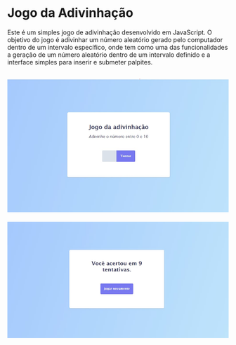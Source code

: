# Jogo da Adivinhação

Este é um simples jogo de adivinhação desenvolvido em JavaScript. O objetivo do jogo é adivinhar um número aleatório gerado pelo computador dentro de um intervalo específico, onde tem como uma das funcionalidades a geração de um número aleatório dentro de um intervalo definido e a interface simples para inserir e submeter palpites.

![Imagem do deploy do projeto](assets/image/print-desktop.jpg)
---
![Imagem do deploy do projeto](assets/image/print-desktop-1.jpg)
